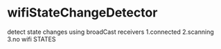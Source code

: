 # wifiStateChangeDetector
detect state changes using broadCast receivers
1.connected
2.scanning
3.no wifi 
STATES
